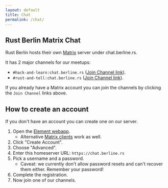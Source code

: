 ```yaml
---
layout: default
title: Chat
permalink: /chat/
---
```

<article class="page" role="main">

# Rust Berlin Matrix Chat

Rust Berlin hosts their own [Matrix] server under chat.berline.rs.

It has 2 major channels for our meetups:

* `#hack-and-learn:chat.berline.rs` ([Join Channel link][hack-and-learn-channel]).
* `#rust-and-tell:chat.berline.rs` ([Join Channel link][rust-and-tell-channel]).

If you already have a Matrix account you can join the channels by clicking the `Join Channel` links above.

## How to create an account

If you don't have an account you can create one on our server.

1. Open the [Element webapp][element].
    * Alternative [Matrix clients] work as well.
2. Click "Create Account".
3. Choose "Advanced".
4. Enter this homeserver URL: `https://chat.berline.rs`
5. Pick a username and a password.
    * Caveat: we currently don't allow password resets and can't recover them either. Remember your password!
6. Complete the registration.
7. Now join one of our channels.

[hack-and-learn-channel]: https://matrix.to/#/!xycQxSjSAvEezkyztA:chat.berline.rs
[rust-and-tell-channel]: https://matrix.to/#/!nScYCdqWQUsTkFRJMb:chat.berline.rs
[Matrix]: https://matrix.org/
[element]: https://app.element.io/#/welcome
[Matrix clients]: https://matrix.org/clients

</article>
